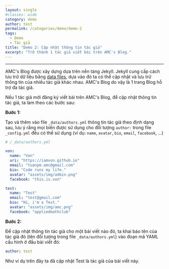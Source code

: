```yaml
---
layout: single
#classes: wide
category: demo
author: test
permalink: /categories/demo/demo-2
tags: 
  - Demo
  - Tác giả   
title: "Demo 2: Cập nhật thông tin tác giả"
excerpt: "Trở thành 1 tác giả viết bài trên AMC's Blog." 
---
```

---
AMC's Blog được xây dựng dựa trên nền tảng Jekyll. Jekyll cung cấp cách lưu trữ dữ liệu bằng [data files](https://jekyllrb.com/docs/datafiles/), dựa vào đó ta có thể cập nhật và lưu trữ thông tin của nhiều tác giả khác nhau. AMC's Blog do vậy là 1 trang Blog hỗ trợ đa tác giả.

Nếu 1 tác giả mới đăng ký viết bài trên AMC's Blog, để cập nhật thông tin tác giả, ta làm theo các bước sau:

**Bước 1:**

Tạo và thêm vào file `_data/authors.yml` thông tin tác giả theo định dạng sau, lưu ý rằng mọi biến được sử dụng cho đối tượng `author:` trong file `_config.yml` đều có thể sử dụng (ví dụ: `name`, `avatar`, `bio`, `email`, `facebook`, ...)

```yaml
# /_data/authors.yml

von:
  name: "Von"
  uri: "https://iamvon.github.io"
  email: "tuanpm.amc@gmail.com"
  bio: "Code runs my life."
  avatar: "assets/img/admin.png"
  facebook: "this.is.von"

test:
  name: "Test"
  email: "test@gmail.com"
  bio: "Hi, i'm a Test."
  avatar: "assets/img/amc.png"
  facebook: "appliedmathclub"
```
**Bước 2:**

Để cập nhật thông tin tác giả cho một bài viết nào đó, ta khai báo tên của tác giả đó (tên đối tượng trong file `_data/authors.yml`) vào đoạn mã YAML cấu hình ở đầu bài viết đó:

```yaml
author: test
```

Như ví dụ trên đây ta đã cập nhật Test là tác giả của bài viết này.
